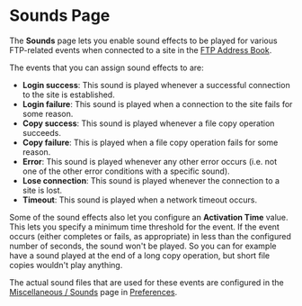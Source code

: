 # Sounds Page

The **Sounds** page lets you enable sound effects to be played for various FTP-related events when connected to a site in the [FTP Address Book]().

The events that you can assign sound effects to are:

- **Login success**: This sound is played whenever a successful connection to the site is established.
- **Login failure**: This sound is played when a connection to the site fails for some reason.
- **Copy success**: This sound is played whenever a file copy operation succeeds.
- **Copy failure**: This is played when a file copy operation fails for some reason.
- **Error**: This sound is played whenever any other error occurs (i.e. not one of the other error conditions with a specific sound).
- **Lose connection**: This sound is played whenever the connection to a site is lost.
- **Timeout**: This sound is played when a network timeout occurs.

Some of the sound effects also let you configure an **Activation Time** value. This lets you specify a minimum time threshold for the event. If the event occurs (either completes or fails, as appropriate) in less than the configured number of seconds, the sound won't be played. So you can for example have a sound played at the end of a long copy operation, but short file copies wouldn't play anything.

The actual sound files that are used for these events are configured in the [Miscellaneous / Sounds](/Manual/preferences/preferences_categories/miscellaneous/sounds.md) page in [Preferences](/Manual/preferences/RAEDME.md).
